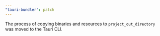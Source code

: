 ```yaml
---
"tauri-bundler": patch
---
```


The process of copying binaries and resources to `project_out_directory` was moved to the Tauri CLI.
